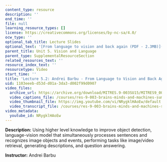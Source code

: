 ```yaml
---
content_type: resource
description: ''
end_time: ''
file: null
learning_resource_types: []
license: https://creativecommons.org/licenses/by-nc-sa/4.0/
ocw_type: ''
optional_tab_title: Lecture Slides
optional_text: '[From language to vision and back again (PDF - 2.3MB)](/courses/res-9-003-brains-minds-and-machines-summer-course-summer-2015/resources/mitres_9_003sum15_lec5-2)'
parent_title: Unit 5. Vision and Language
parent_type: SupplementalResourceSection
related_resources_text: ''
resource_index_text: ''
resourcetype: Video
start_time: ''
title: 'Lecture 5.2: Andrei Barbu - From Language to Vision and Back Again'
uid: 1103eeeb-d53d-d01a-3da3-d002f99d0907
video_files:
  archive_url: https://archive.org/download/MITRES.9-003SU15/MITRES9_003SU15_Lecture_5-2_300k.mp4
  video_captions_file: /courses/res-9-003-brains-minds-and-machines-summer-course-summer-2015/4749714e4f305b5d8749eb791e6e8990_NRygklHAoEw.vtt
  video_thumbnail_file: https://img.youtube.com/vi/NRygklHAoEw/default.jpg
  video_transcript_file: /courses/res-9-003-brains-minds-and-machines-summer-course-summer-2015/338646fa2f4da7c6b3d8398b165f25f4_NRygklHAoEw.pdf
video_metadata:
  youtube_id: NRygklHAoEw
---
```


**Description:** Using higher level knowledge to improve object detection, language-vision model that simultaneously processes sentences and recognizes image objects and events, performing tasks like image/video retrieval, generating descriptions, and question answering.

**Instructor:** Andrei Barbu

